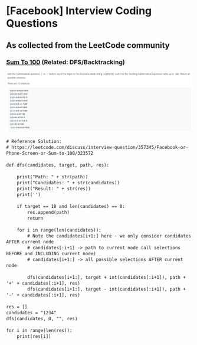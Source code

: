 # [Facebook] Interview Coding Questions
## As collected from the LeetCode community

### [Sum To 100](https://leetcode.com/discuss/interview-question/357345/) (Related: DFS/Backtracking)

![sum_100](problem_prompts/sum_100.png)

```
# Reference Solution:
# https://leetcode.com/discuss/interview-question/357345/Facebook-or-Phone-Screen-or-Sum-to-100/323572

def dfs(candidates, target, path, res):

    print("Path: " + str(path))
    print("Candidates: " + str(candidates))
    print("Result: " + str(res))
    print('')
    
    if target == 10 and len(candidates) == 0:
        res.append(path)
        return

    for i in range(len(candidates)):
        # Note the candidates[i+1:] here - we only consider candidates AFTER current node
        # candidates[:i+1] -> path to current node (all selections BEFORE and INCLUDING current node)
        # candidates[i+1:] -> all possible selections AFTER current node
        
        dfs(candidates[i+1:], target + int(candidates[:i+1]), path + '+' + candidates[:i+1], res)
        dfs(candidates[i+1:], target - int(candidates[:i+1]), path + '-' + candidates[:i+1], res)
        
res = []
candidates = "1234"
dfs(candidates, 0, "", res)

for i in range(len(res)):
    print(res[i])
```
